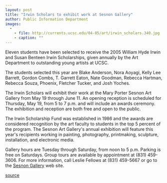 ```yaml
---
layout: post
title: "Irwin Scholars to exhibit work at Sesnon Gallery"
author: Public Information Department
images:
  -
    - file: http://currents.ucsc.edu/04-05/art/irwin_scholars.340.jpg
    - caption: ""
---
```


Eleven students have been selected to receive the 2005 William Hyde Irwin and Susan Benteen Irwin Scholarships, given annually by the Art Department to outstanding young artists at UCSC.

The students selected this year are Blake Anderson, Nora Aoyagi, Kelly Lee Barrett, Gordon Combs, T. Garrett Eaton, Nate Goodman, Rebecca Hartman, Rebecca Souza, Phoenix, Fletcher Tucker, and Josh Yoches.

The Irwin Scholars will exhibit their work at the Mary Porter Sesnon Art Gallery from May 19 through June 11. An opening reception is scheduled for Thursday, May 19, from 5 to 7 p.m. and will include an awards ceremony. The exhibition and reception are both free and open to the public.

The Irwin Scholarship Fund was established in 1986 and the awards are considered recognition by the art faculty to students in the top 5 percent of the program. The Sesnon Art Gallery's annual exhibition will feature this year's recipients working in painting, photography, printmaking, sculpture, installation, and electronic media.

Gallery hours are Tuesday through Saturday, from noon to 5 p.m. Parking is free on Saturdays. Group tours are available by appointment at (831) 459-3606. For more information, call Leslie Fellows at (831) 459-5667 or go to the [Sesnon Gallery][1] web site.

[1]: http://arts.ucsc.edu/sesnon

[source](http://www1.ucsc.edu/currents/04-05/05-16/awards-irwin.asp "Permalink to awards-irwin")
